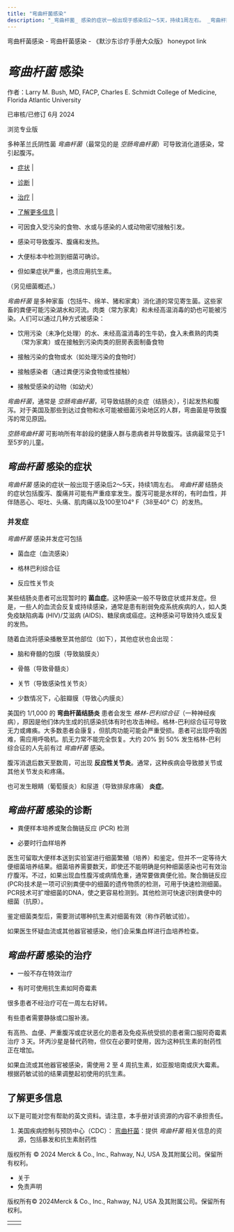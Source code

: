 ```yaml
---
title: "弯曲杆菌感染"
description: "_弯曲杆菌_ 感染的症状一般出现于感染后2〜5天，持续1周左右。 _弯曲杆菌_ 结肠炎的症状包括腹泻、腹痛并可能有严重痉挛发生。腹泻可能是水样的，有时血性，并伴随恶心、呕吐、头痛、肌肉痛以及100至104° F（38至40° C）的发热。"
---
```


﻿弯曲杆菌感染 \- 弯曲杆菌感染 \- 《默沙东诊疗手册大众版》 honeypot link

# _弯曲杆菌_ 感染

作者：Larry M. Bush, MD, FACP, Charles E. Schmidt College of Medicine, Florida Atlantic
University

已审核/已修订 6月 2024

浏览专业版

多种革兰氏阴性菌 _弯曲杆菌_（最常见的是 _空肠弯曲杆菌_）可导致消化道感染，常引起腹泻。

- [症状](#症状_v38705701_zh) \|
- [诊断](#诊断_v38705741_zh) \|
- [治疗](#治疗_v38705752_zh) \|
- [了解更多信息](#了解更多信息_v38705763_zh) \|

- 可因食入受污染的食物、水或与感染的人或动物密切接触引发。

- 感染可导致腹泻、腹痛和发热。

- 大便标本中检测到细菌可确诊。

- 但如果症状严重，也须应用抗生素。


（另见细菌概述。）

_弯曲杆菌_ 是多种家畜（包括牛、绵羊、猪和家禽）消化道的常见寄生菌。这些家畜的粪便可能污染湖水和河流。肉类（常为家禽）和未经高温消毒的奶也可能被污染。人们可以通过几种方式被感染：

- 饮用污染（未净化处理）的水、未经高温消毒的生牛奶，食入未煮熟的肉类（常为家禽）或在接触到污染肉类的厨房表面制备食物

- 接触污染的食物或水（如处理污染的食物时）

- 接触感染者（通过粪便污染食物或性接触）

- 接触受感染的动物（如幼犬）


_弯曲杆菌_，通常是 _空肠弯曲杆菌_，可导致结肠的炎症（结肠炎），引起发热和腹泻。对于美国及那些到达过食物和水可能被细菌污染地区的人群，弯曲菌是导致腹泻的常见原因。

_空肠弯曲杆菌_ 可影响所有年龄段的健康人群与患病者并导致腹泻。该病最常见于1至5岁的儿童。

## _弯曲杆菌_ 感染的症状

_弯曲杆菌_ 感染的症状一般出现于感染后2〜5天，持续1周左右。 _弯曲杆菌_ 结肠炎的症状包括腹泻、腹痛并可能有严重痉挛发生。腹泻可能是水样的，有时血性，并伴随恶心、呕吐、头痛、肌肉痛以及100至104° F（38至40° C）的发热。

### 并发症

_弯曲杆菌_ 感染并发症可包括

- 菌血症（血流感染）

- 格林巴利综合征

- 反应性关节炎


某些结肠炎患者可出现暂时的 **菌血症**。这种感染一般不导致症状或并发症。但是，一些人的血流会反复或持续感染，通常是患有削弱免疫系统疾病的人，如人类免疫缺陷病毒 (HIV)/艾滋病 (AIDS)、糖尿病或癌症。这种感染可导致持久或反复的发热。

随着血流将感染播散至其他部位（如下），其他症状也会出现：

- 脑和脊髓的包膜（导致脑膜炎）

- 骨骼（导致骨髓炎）

- 关节（导致感染性关节炎）

- 少数情况下，心脏瓣膜（导致心内膜炎）


美国约 1/1,000 的 **弯曲杆菌结肠炎** 患者会发生 _格林-巴利综合征_（一种神经疾病），原因是他们体内生成的抗感染抗体有时也攻击神经。格林-巴利综合征可导致无力或瘫痪。大多数患者会康复，但肌肉功能可能会严重受损。患者可出现呼吸困难，需应用呼吸机。肌无力常不能完全恢复。大约 20% 到 50% 发生格林-巴利综合征的人先前有过 _弯曲杆菌_ 感染。

腹泻消退后数天至数周，可出现 **反应性关节炎**。通常，这种疾病会导致膝关节或其他关节发炎和疼痛。

也可发生眼睛（葡萄膜炎）和尿道（导致排尿疼痛） **炎症**。

## _弯曲杆菌_ 感染的诊断

- 粪便样本培养或聚合酶链反应 (PCR) 检测

- 必要时行血样培养


医生可留取大便样本送到实验室进行细菌繁殖（培养）和鉴定。但并不一定等待大便细菌培养结果。细菌培养需要数天，即使还不能明确是何种细菌感染也可有效治疗腹泻。不过，如果出现血性腹泻或病情危重，通常要做粪便化验。聚合酶链反应(PCR)技术是一项可识别粪便中的细菌的遗传物质的检测，可用于快速检测细菌。PCR技术可扩增细菌的DNA，使之更容易检测到。其他检测可快速识别粪便中的细菌（抗原）。

鉴定细菌类型后，需要测试哪种抗生素对细菌有效（称作药敏试验）。

如果医生怀疑血流或其他器官被感染，他们会采集血样进行血培养检查。

## _弯曲杆菌_ 感染的治疗

- 一般不存在特效治疗

- 有时可使用抗生素如阿奇霉素


很多患者不经治疗可在一周左右好转。

有些患者需要静脉或口服补液。

有高热、血便、严重腹泻或症状恶化的患者及免疫系统受损的患者需口服阿奇霉素治疗 3 天。环丙沙星是替代药物，但仅在必要时使用，因为这种抗生素的耐药性正在增加。

如果血流或其他器官被感染，需使用 2 至 4 周抗生素，如亚胺培南或庆大霉素。根据药敏试验的结果调整起初使用的抗生素。

## 了解更多信息

以下是可能对您有帮助的英文资料。请注意，本手册对该资源的内容不承担责任。

1. 美国疾病控制与预防中心（CDC）： [弯曲杆菌](https://www.cdc.gov/campylobacter/index.html)：提供 _弯曲杆菌_ 相关信息的资源，包括暴发和抗生素耐药性




版权所有 © 2024
Merck & Co., Inc., Rahway, NJ, USA 及其附属公司。保留所有权利。

- 关于
- 免责声明

版权所有© 2024Merck & Co., Inc., Rahway, NJ, USA 及其附属公司。保留所有权利。

|     |     |
| --- | --- |
|  |  |